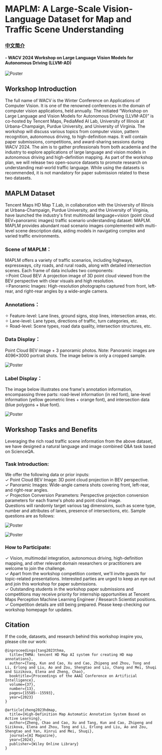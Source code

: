 # MAPLM: A Large-Scale Vision-Language Dataset for Map and Traffic Scene Understanding

### [中文简介](./README-zh.md)

#### - WACV 2024 Workshop on Large Language Vision Models for Autonomous Driving (LLVM-AD)

![Poster](./figures/poster.png)

## Workshop Introduction
The full name of WACV is the Winter Conference on Applications of Computer Vision. It is one of the renowned conferences in the domain of computer vision applications, held annually. The initiated “Workshop on Large Language and Vision Models for Autonomous Driving (LLVM-AD)” is co-hosted by Tencent Maps, PediaMed AI Lab, University of Illinois at Urbana-Champaign, Purdue University, and University of Virginia. The workshop will discuss various topics from computer vision, pattern recognition, autonomous driving, to high-definition maps. It will contain paper submissions, competitions, and award-sharing sessions during WACV 2024. The aim is to gather professionals from both academia and the industry to explore applications of large language and vision models in autonomous driving and high-definition mapping. As part of the workshop plan, we will release two open-source datasets to promote research on understanding real-world traffic language. While using the datasets is recommended, it is not mandatory for paper submission related to these two datasets.    

## MAPLM Dataset     
Tencent Maps HD Map T.Lab, in collaboration with the University of Illinois at Urbana-Champaign, Purdue University, and the University of Virginia, have launched the industry's first multimodal language+vision (point cloud BEV+panoramic images) traffic scenario understanding dataset: MAPLM. MAPLM provides abundant road scenario images complemented with multi-level scene description data, aiding models in navigating complex and varied traffic environments.     

### Scene of MAPLM：    
MAPLM offers a variety of traffic scenarios, including highways, expressways, city roads, and rural roads, along with detailed intersection scenes. Each frame of data includes two components:           
✧Point Cloud BEV: A projection image of 3D point cloud viewed from the BEV perspective with clear visuals and high resolution.        
✧Panoramic Images: High-resolution photographs captured from front, left-rear, and right-rear angles by a wide-angle camera.    

### Annotations：    
✧ Feature-level: Lane lines, ground signs, stop lines, intersection areas, etc.        
✧ Lane-level: Lane types, directions of traffic, turn categories, etc.       
✧ Road-level: Scene types, road data quality, intersection structures, etc.     

### Data Display：    
Point Cloud BEV image + 3 panoramic photos. Note: Panoramic images are 4096*3000 portrait shots. The image below is only a cropped sample.   

![Poster](./figures/example1.png)

### Label Display：    
The image below illustrates one frame's annotation information, encompassing three parts: road-level information (in red font), lane-level information (yellow geometric lines + orange font), and intersection data (blue polygons + blue font).         

![Poster](./figures/example2.png)

## Workshop Tasks and Benefits     

Leveraging the rich road traffic scene information from the above dataset, we have designed a natural language and image combined Q&A task based on ScienceQA.    

### Task Introduction:   
We offer the following data or prior inputs:    
✓ Point Cloud BEV Image: 3D point cloud projection in BEV perspective.    
✓ Panoramic Images: Wide-angle camera shots covering front, left-rear, and right-rear angles.    
✓ Projection Conversion Parameters: Perspective projection conversion parameters for each frame's photo and point cloud image.     
Questions will randomly target various tag dimensions, such as scene type, number and attributes of lanes, presence of intersections, etc. Sample questions are as follows:      

![Poster](./figures/qa1.png)    

![Poster](./figures/qa2.png)    

### How to Participate:    
✓ Vision, multimodal integration, autonomous driving, high-definition mapping, and other relevant domain researchers or practitioners are welcome to join the challenge.    
✓ Apart from the workshop competition content, we'll invite guests for topic-related presentations. Interested parties are urged to keep an eye out and join this workshop for paper submissions.    
✓ Outstanding students in the workshop paper submissions and competitions may receive priority for internship opportunities at Tencent Maps Perception Machine Learning Engineer / Research Scientist positions.    
✓ Competition details are still being prepared. Please keep checking our workshop homepage for updates.        


## Citation       
If the code, datasets, and research behind this workshop inspire you, please cite our work:      
```
@inproceedings{tang2023thma,
  title={THMA: tencent HD Map AI system for creating HD map annotations},
  author={Tang, Kun and Cao, Xu and Cao, Zhipeng and Zhou, Tong and Li, Erlong and Liu, Ao and Zou, Shengtao and Liu, Chang and Mei, Shuqi and Sizikova, Elena and Zheng, Chao},
  booktitle={Proceedings of the AAAI Conference on Artificial Intelligence},
  volume={37},
  number={13},
  pages={15585--15593},
  year={2023}
}
```

```
@article{zheng2023hdmap,
  title={High-Definition Map Automatic Annotation System Based on Active Learning},
  author={Zheng, Chao and Cao, Xu and Tang, Kun and Cao, Zhipeng and Sizikova, Elena and Zhou, Tong and Li, Erlong and Liu, Ao and Zou, Shengtao and Yan, Xinrui and Mei, Shuqi},
  journal={AI Magazine},
  year={2024},
  publisher={Wiley Online Library}
}
```






